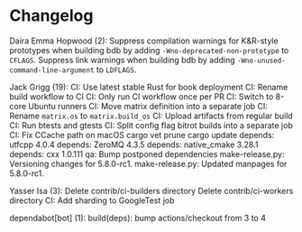 Changelog
=========

Daira Emma Hopwood (2):
      Suppress compilation warnings for K&R-style prototypes when building bdb by adding `-Wno-deprecated-non-prototype` to `CFLAGS`.
      Suppress link warnings when building bdb by adding `-Wno-unused-command-line-argument` to `LDFLAGS`.

Jack Grigg (19):
      CI: Use latest stable Rust for book deployment
      CI: Rename build workflow to CI
      CI: Only run CI workflow once per PR
      CI: Switch to 8-core Ubuntu runners
      CI: Move matrix definition into a separate job
      CI: Rename `matrix.os` to `matrix.build_os`
      CI: Upload artifacts from regular build
      CI: Run btests and gtests
      CI: Split config flag bitrot builds into a separate job
      CI: Fix CCache path on macOS
      cargo vet prune
      cargo update
      depends: utfcpp 4.0.4
      depends: ZeroMQ 4.3.5
      depends: native_cmake 3.28.1
      depends: cxx 1.0.111
      qa: Bump postponed dependencies
      make-release.py: Versioning changes for 5.8.0-rc1.
      make-release.py: Updated manpages for 5.8.0-rc1.

Yasser Isa (3):
      Delete contrib/ci-builders directory
      Delete contrib/ci-workers directory
      CI: Add sharding to GoogleTest job

dependabot[bot] (1):
      build(deps): bump actions/checkout from 3 to 4


